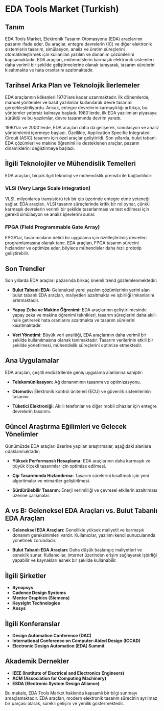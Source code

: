 # EDA Tools Market (Turkish)

## Tanım

EDA Tools Market, Elektronik Tasarım Otomasyonu (EDA) araçlarının pazarını ifade eder. Bu araçlar, entegre devrelerin (IC) ve diğer elektronik sistemlerin tasarım, simülasyon, analiz ve üretim süreçlerini otomatikleştirmek için kullanılan yazılım ve donanım çözümlerini kapsamaktadır. EDA araçları, mühendislerin karmaşık elektronik sistemleri daha verimli bir şekilde geliştirmelerine olanak tanıyarak, tasarım sürelerini kısaltmakta ve hata oranlarını azaltmaktadır.

## Tarihsel Arka Plan ve Teknolojik İlerlemeler

EDA araçlarının kökenleri 1970'lere kadar uzanmaktadır. İlk dönemlerde, manuel yöntemler ve basit yazılımlar kullanılarak devre tasarımı gerçekleştiriliyordu. Ancak, entegre devrelerin karmaşıklığı arttıkça, bu yöntemler yetersiz kalmaya başladı. 1980'lerde, ilk EDA yazılımları piyasaya sürüldü ve bu yazılımlar, devre tasarımında devrim yarattı. 

1990'lar ve 2000'lerde, EDA araçları daha da gelişerek, simülasyon ve analiz yöntemlerini içermeye başladı. Özellikle, Application Specific Integrated Circuit (ASIC) tasarımı için özel araçlar geliştirildi. Son yıllarda, bulut tabanlı EDA çözümleri ve makine öğrenimi ile desteklenen araçlar, pazarın dinamiklerini değiştirmeye başladı.

## İlgili Teknolojiler ve Mühendislik Temelleri

EDA araçları, birçok ilgili teknoloji ve mühendislik prensibi ile bağlantılıdır:

### VLSI (Very Large Scale Integration)

VLSI, milyonlarca transistörü tek bir çip üzerinde entegre etme yeteneği sağlar. EDA araçları, VLSI tasarım süreçlerinde kritik bir rol oynar, çünkü karmaşık devrelerin verimli bir şekilde tasarlanması ve test edilmesi için gerekli simülasyon ve analiz işlevlerini sunar.

### FPGA (Field Programmable Gate Array)

FPGA’lar, tasarımcıların belirli bir uygulama için özelleştirilmiş devreleri programlamasına olanak tanır. EDA araçları, FPGA tasarım sürecini hızlandırır ve optimize eder, böylece mühendisler daha hızlı prototip geliştirebilir.

## Son Trendler

Son yıllarda EDA araçları pazarında birkaç önemli trend gözlemlenmektedir:

- **Bulut Tabanlı EDA:** Geleneksel yerel yazılım çözümlerinin yerini alan bulut tabanlı EDA araçları, maliyetleri azaltmakta ve işbirliği imkanlarını artırmaktadır.
  
- **Yapay Zeka ve Makine Öğrenimi:** EDA araçlarının geliştirilmesinde yapay zeka ve makine öğrenimi teknikleri, tasarım süreçlerini daha akıllı hale getirerek hata oranlarını azaltmakta ve tasarım sürelerini kısaltmaktadır.

- **Veri Yönetimi:** Büyük veri analitiği, EDA araçlarının daha verimli bir şekilde kullanılmasına olanak tanımaktadır. Tasarım verilerinin etkili bir şekilde yönetilmesi, mühendislik süreçlerini optimize etmektedir.

## Ana Uygulamalar

EDA araçları, çeşitli endüstrilerde geniş uygulama alanlarına sahiptir:

- **Telekomünikasyon:** Ağ donanımının tasarımı ve optimizasyonu.
  
- **Otomotiv:** Elektronik kontrol üniteleri (ECU) ve güvenlik sistemlerinin tasarımı.
  
- **Tüketici Elektroniği:** Akıllı telefonlar ve diğer mobil cihazlar için entegre devrelerin tasarımı.

## Güncel Araştırma Eğilimleri ve Gelecek Yönelimler

Günümüzde EDA araçları üzerine yapılan araştırmalar, aşağıdaki alanlara odaklanmaktadır:

- **Yüksek Performanslı Hesaplama:** EDA araçlarının daha karmaşık ve büyük ölçekli tasarımlar için optimize edilmesi.
  
- **Çip Tasarımında Hızlandırma:** Tasarım sürelerini kısaltmak için yeni algoritmalar ve mimariler geliştirilmesi.
  
- **Sürdürülebilir Tasarım:** Enerji verimliliği ve çevresel etkilerin azaltılması üzerine çalışmalar.

## A vs B: Geleneksel EDA Araçları vs. Bulut Tabanlı EDA Araçları

- **Geleneksel EDA Araçları:** Genellikle yüksek maliyetli ve karmaşık donanım gereksinimleri vardır. Kullanıcılar, yazılımı kendi sunucularında yönetmek zorundadır.

- **Bulut Tabanlı EDA Araçları:** Daha düşük başlangıç maliyetleri ve esneklik sunar. Kullanıcılar, internet üzerinden erişim sağlayarak işbirliği yapabilir ve kaynakları esnek bir şekilde kullanabilir.

## İlgili Şirketler

- **Synopsys**
- **Cadence Design Systems**
- **Mentor Graphics (Siemens)**
- **Keysight Technologies**
- **Ansys**

## İlgili Konferanslar

- **Design Automation Conference (DAC)**
- **International Conference on Computer-Aided Design (ICCAD)**
- **Electronic Design Automation (EDA) Summit**

## Akademik Dernekler

- **IEEE (Institute of Electrical and Electronics Engineers)**
- **ACM (Association for Computing Machinery)**
- **ESDA (Electronic System Design Alliance)**

Bu makale, EDA Tools Market hakkında kapsamlı bir bilgi sunmayı amaçlamaktadır. EDA araçları, modern elektronik tasarım sürecinin ayrılmaz bir parçası olarak, sürekli gelişim ve yenilik göstermektedir.